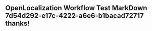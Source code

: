 <properties
ms.topic="hero-topic1"
ms.test1="hero-topic"
ms.test2="test"/>

## OpenLocalization Workflow Test MarkDown 7d54d292-e17c-4222-a6e6-b1bacad72717 thanks!
